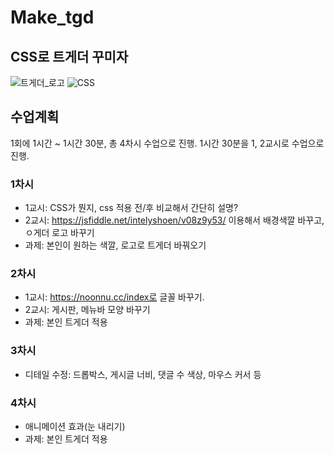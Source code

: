 # Make_tgd
## CSS로 트게더 꾸미자

![트게더_로고](https://static-cdn.jtvnw.net/jtv_user_pictures/c7f45a92-891c-42ff-9025-f918ee0a11ec-profile_image-300x300.png)
![CSS](https://heropy.blog/css/images/vendor_icons/css3.png)

## 수업계획

1회에 1시간 ~ 1시간 30분, 총 4차시 수업으로 진행.
1시간 30분을 1, 2교시로 수업으로 진행.

### 1차시
- 1교시: CSS가 뭔지, css 적용 전/후 비교해서 간단히 설명?  
- 2교시: https://jsfiddle.net/intelyshoen/v08z9y53/ 이용해서 배경색깔 바꾸고, ㅇ게더 로고 바꾸기
- 과제: 본인이 원하는 색깔, 로고로 트게더 바꿔오기

### 2차시
- 1교시: https://noonnu.cc/index로 글꼴 바꾸기.
- 2교시: 게시판, 메뉴바 모양 바꾸기
- 과제: 본인 트게더 적용

### 3차시
- 디테일 수정: 드롭박스, 게시글 너비, 댓글 수 색상, 마우스 커서 등

### 4차시
- 애니메이션 효과(눈 내리기)
- 과제: 본인 트게더 적용
